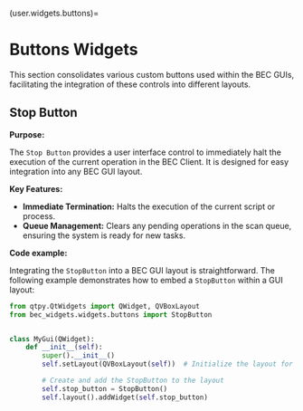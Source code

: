 (user.widgets.buttons)=
# Buttons Widgets

This section consolidates various custom buttons used within the BEC GUIs, facilitating the integration of these
controls into different layouts.

## Stop Button

**Purpose:**

The `Stop Button` provides a user interface control to immediately halt the execution of the current operation in the
BEC Client. It is designed for easy integration into any BEC GUI layout.

**Key Features:**

- **Immediate Termination:** Halts the execution of the current script or process.
- **Queue Management:** Clears any pending operations in the scan queue, ensuring the system is ready for new tasks.

**Code example:**

Integrating the `StopButton` into a BEC GUI layout is straightforward. The following example demonstrates how to embed
a `StopButton` within a GUI layout:

```python
from qtpy.QtWidgets import QWidget, QVBoxLayout
from bec_widgets.widgets.buttons import StopButton


class MyGui(QWidget):
    def __init__(self):
        super().__init__()
        self.setLayout(QVBoxLayout(self))  # Initialize the layout for the widget

        # Create and add the StopButton to the layout
        self.stop_button = StopButton()
        self.layout().addWidget(self.stop_button)
```